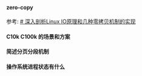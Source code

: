 #### zero-copy 
参考: [# 深入剖析Linux IO原理和几种零拷贝机制的实现](https://zhuanlan.zhihu.com/p/83398714)



#### C10k C100k 的场景和方案


#### 简述分页分段机制


#### 操作系统进程状态有什么